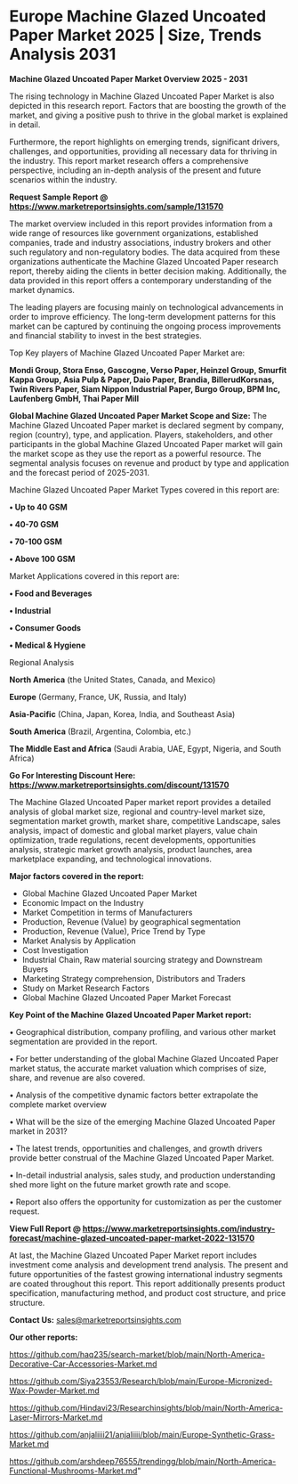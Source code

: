  # Europe Machine Glazed Uncoated Paper Market 2025 | Size, Trends Analysis 2031

<Strong> Machine Glazed Uncoated Paper Market Overview 2025 - 2031</strong>

The rising technology in Machine Glazed Uncoated Paper Market is also depicted in this research report. Factors that are boosting the growth of the market, and giving a positive push to thrive in the global market is explained in detail.

Furthermore, the report highlights on emerging trends, significant drivers, challenges, and opportunities, providing all necessary data for thriving in the industry. This report market research offers a comprehensive perspective, including an in-depth analysis of the present and future scenarios within the industry.

<strong>Request Sample Report @ <a href=https://www.marketreportsinsights.com/sample/131570>https://www.marketreportsinsights.com/sample/131570</a></strong>

The market overview included in this report provides information from a wide range of resources like government organizations, established companies, trade and industry associations, industry brokers and other such regulatory and non-regulatory bodies. The data acquired from these organizations authenticate the Machine Glazed Uncoated Paper research report, thereby aiding the clients in better decision making. Additionally, the data provided in this report offers a contemporary understanding of the market dynamics.

The leading players are focusing mainly on technological advancements in order to improve efficiency. The long-term development patterns for this market can be captured by continuing the ongoing process improvements and financial stability to invest in the best strategies.

Top Key players of Machine Glazed Uncoated Paper Market are:

<strong>Mondi Group, Stora Enso, Gascogne, Verso Paper, Heinzel Group, Smurfit Kappa Group, Asia Pulp & Paper, Daio Paper, Brandia, BillerudKorsnas, Twin Rivers Paper, Siam Nippon Industrial Paper, Burgo Group, BPM Inc, Laufenberg GmbH, Thai Paper Mill</strong>

<strong><b>Global Machine Glazed Uncoated Paper Market Scope and Size:</b></strong>
The Machine Glazed Uncoated Paper market is declared segment by company, region (country), type, and application. Players, stakeholders, and other participants in the global Machine Glazed Uncoated Paper market will gain the market scope as they use the report as a powerful resource. The segmental analysis focuses on revenue and product by type and application and the forecast period of 2025-2031.

Machine Glazed Uncoated Paper Market Types covered in this report are:

<strong>• Up to 40 GSM

• 40-70 GSM

• 70-100 GSM

• Above 100 GSM</strong>

Market Applications covered in this report are:

<strong>• Food and Beverages

• Industrial

• Consumer Goods

• Medical & Hygiene</strong> 

Regional Analysis

<strong>North America</strong> (the United States, Canada, and Mexico)

<strong>Europe</strong> (Germany, France, UK, Russia, and Italy)

<strong>Asia-Pacific</strong> (China, Japan, Korea, India, and Southeast Asia)

<strong>South America</strong> (Brazil, Argentina, Colombia, etc.)

<strong>The Middle East and Africa</strong> (Saudi Arabia, UAE, Egypt, Nigeria, and South Africa)

<strong>Go For Interesting Discount Here: <a href=https://www.marketreportsinsights.com/discount/131570>https://www.marketreportsinsights.com/discount/131570</a></strong>

The Machine Glazed Uncoated Paper market report provides a detailed analysis of global market size, regional and country-level market size, segmentation market growth, market share, competitive Landscape, sales analysis, impact of domestic and global market players, value chain optimization, trade regulations, recent developments, opportunities analysis, strategic market growth analysis, product launches, area marketplace expanding, and technological innovations.

<strong><b>Major factors covered in the report:</b></strong>
<ul>
  <li>Global Machine Glazed Uncoated Paper Market </li>
  <li>Economic Impact on the Industry</li>
  <li>Market Competition in terms of Manufacturers</li>
  <li>Production, Revenue (Value) by geographical segmentation</li>
  <li>Production, Revenue (Value), Price Trend by Type</li>
  <li>Market Analysis by Application</li>
  <li>Cost Investigation</li>
  <li>Industrial Chain, Raw material sourcing strategy and Downstream Buyers</li>
  <li>Marketing Strategy comprehension, Distributors and Traders</li>
  <li>Study on Market Research Factors</li>
  <li>Global Machine Glazed Uncoated Paper Market Forecast</li>
</ul>

<strong><b>Key Point of the Machine Glazed Uncoated Paper Market report:</b></strong>

• Geographical distribution, company profiling, and various other market segmentation are provided in the report.

• For better understanding of the global Machine Glazed Uncoated Paper market status, the accurate market valuation which comprises of size, share, and revenue are also covered.

• Analysis of the competitive dynamic factors better extrapolate the complete market overview

• What will be the size of the emerging Machine Glazed Uncoated Paper market in 2031?

• The latest trends, opportunities and challenges, and growth drivers provide better construal of the Machine Glazed Uncoated Paper Market.

• In-detail industrial analysis, sales study, and production understanding shed more light on the future market growth rate and scope.

• Report also offers the opportunity for customization as per the customer request.

<strong><b>View Full Report @ <a href=https://www.marketreportsinsights.com/industry-forecast/machine-glazed-uncoated-paper-market-2022-131570>https://www.marketreportsinsights.com/industry-forecast/machine-glazed-uncoated-paper-market-2022-131570</a></b></strong>


At last, the Machine Glazed Uncoated Paper Market report includes investment come analysis and development trend analysis. The present and future opportunities of the fastest growing international industry segments are coated throughout this report. This report additionally presents product specification, manufacturing method, and product cost structure, and price structure.

<strong>Contact Us:</strong>
sales@marketreportsinsights.com

<strong>Our other reports:</strong>

<a href=https://github.com/haq235/search-market/blob/main/North-America-Decorative-Car-Accessories-Market.md>https://github.com/haq235/search-market/blob/main/North-America-Decorative-Car-Accessories-Market.md</a>

<a href=https://github.com/Siya23553/Research/blob/main/Europe-Micronized-Wax-Powder-Market.md>https://github.com/Siya23553/Research/blob/main/Europe-Micronized-Wax-Powder-Market.md</a>

<a href=https://github.com/Hindavi23/Researchinsights/blob/main/North-America-Laser-Mirrors-Market.md>https://github.com/Hindavi23/Researchinsights/blob/main/North-America-Laser-Mirrors-Market.md</a>

<a href=https://github.com/anjaliiii21/anjaliiii/blob/main/Europe-Synthetic-Grass-Market.md>https://github.com/anjaliiii21/anjaliiii/blob/main/Europe-Synthetic-Grass-Market.md</a>

<a href=https://github.com/arshdeep76555/trendingg/blob/main/North-America-Functional-Mushrooms-Market.md>https://github.com/arshdeep76555/trendingg/blob/main/North-America-Functional-Mushrooms-Market.md</a>"
